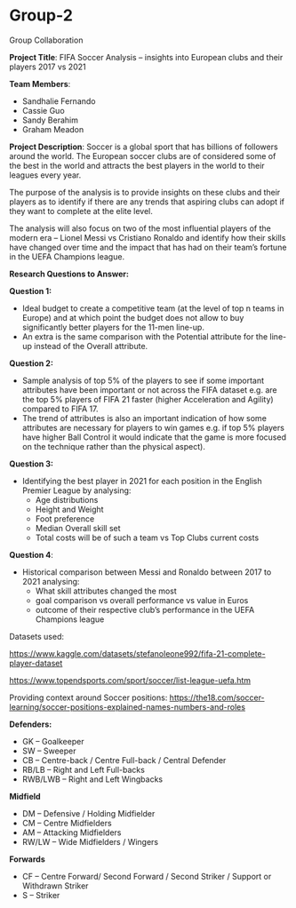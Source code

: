 # Group-2
Group Collaboration

**Project Title**: FIFA Soccer Analysis – insights into European clubs and their players 2017 vs 2021 

**Team Members**: 
 * Sandhalie Fernando
 * Cassie Guo
 * Sandy Berahim
 * Graham Meadon 

 
**Project Description**: 
Soccer is a global sport that has billions of followers around the world. The European soccer clubs are of considered some of the best in the world and attracts the best players in the world to their leagues every year. 

The purpose of the analysis is to provide insights on these clubs and their players as to identify if there are any trends that aspiring clubs can adopt if they want to complete at the elite level. 

The analysis will also focus on two of the most influential players of the modern era – Lionel Messi vs Cristiano Ronaldo and identify how their skills have changed over time and the impact that has had on their team’s fortune in the UEFA Champions league. 

**Research Questions to Answer:**

**Question 1:** 
 * Ideal budget to create a competitive team (at the level of top n teams in Europe) and at which point the budget does not allow to buy significantly better players for the 11-men line-up. 
 * An extra is the same comparison with the Potential attribute for the line-up instead of the Overall attribute. 

**Question 2:** 
 * Sample analysis of top 5% of the players to see if some important attributes have been important or not across the FIFA dataset e.g. are the top 5% players of FIFA 21 faster (higher Acceleration and Agility) compared to FIFA 17.  
 * The trend of attributes is also an important indication of how some attributes are necessary for players to win games e.g. if top 5% players have higher Ball Control it would indicate that the game is more focused on the technique rather than the physical aspect). 

**Question 3:**
 * Identifying the best player in 2021 for each position in the English Premier League by analysing: 
    * Age distributions 
    * Height and Weight
    * Foot preference 
    * Median Overall skill set
    * Total costs will be of such a team vs Top Clubs current costs 

**Question 4**:
 * Historical comparison between Messi and Ronaldo between 2017 to 2021 analysing:
    * What skill attributes changed the most
    * goal comparison vs overall performance vs value in Euros
    * outcome of their respective club’s performance in the UEFA Champions league 

Datasets used:  

https://www.kaggle.com/datasets/stefanoleone992/fifa-21-complete-player-dataset  

https://www.topendsports.com/sport/soccer/list-league-uefa.htm  

Providing context around Soccer positions: https://the18.com/soccer-learning/soccer-positions-explained-names-numbers-and-roles  

**Defenders:**
 * GK – Goalkeeper
 * SW – Sweeper
 * CB – Centre-back / Centre Full-back / Central Defender
 * RB/LB – Right and Left Full-backs
 * RWB/LWB – Right and Left Wingbacks 

**Midfield**
 * DM – Defensive / Holding Midfielder
 * CM – Centre Midfielders
 * AM – Attacking Midfielders
 * RW/LW – Wide Midfielders / Wingers

**Forwards**
 * CF – Centre Forward/ Second Forward / Second Striker / Support or Withdrawn Striker 
 * S – Striker  
